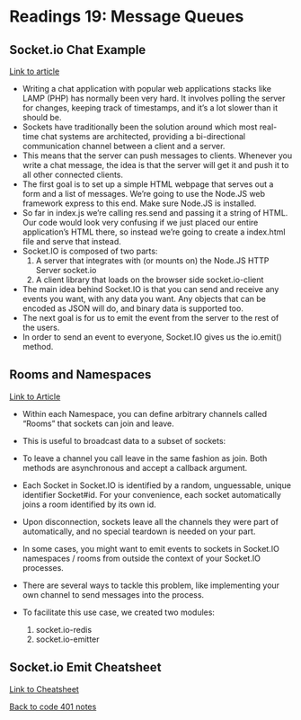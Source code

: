 # Readings 19: Message Queues

## Socket.io Chat Example

[Link to article](https://socket.io/get-started/chat/)

- Writing a chat application with popular web applications stacks like LAMP (PHP) has normally been very hard. It involves polling the server for changes, keeping track of timestamps, and it’s a lot slower than it should be.
- Sockets have traditionally been the solution around which most real-time chat systems are architected, providing a bi-directional communication channel between a client and a server.
- This means that the server can push messages to clients. Whenever you write a chat message, the idea is that the server will get it and push it to all other connected clients.
- The first goal is to set up a simple HTML webpage that serves out a form and a list of messages. We’re going to use the Node.JS web framework express to this end. Make sure Node.JS is installed.
- So far in index.js we’re calling res.send and passing it a string of HTML. Our code would look very confusing if we just placed our entire application’s HTML there, so instead we’re going to create a index.html file and serve that instead.
- Socket.IO is composed of two parts:
  1. A server that integrates with (or mounts on) the Node.JS HTTP Server socket.io
  1. A client library that loads on the browser side socket.io-client
- The main idea behind Socket.IO is that you can send and receive any events you want, with any data you want. Any objects that can be encoded as JSON will do, and binary data is supported too.
- The next goal is for us to emit the event from the server to the rest of the users.
- In order to send an event to everyone, Socket.IO gives us the io.emit() method.

## Rooms and Namespaces

[Link to Article](https://socket.io/docs/rooms/)

- Within each Namespace, you can define arbitrary channels called “Rooms” that sockets can join and leave.
- This is useful to broadcast data to a subset of sockets:
[](https://socket.io/images/rooms.png)

- To leave a channel you call leave in the same fashion as join. Both methods are asynchronous and accept a callback argument.
- Each Socket in Socket.IO is identified by a random, unguessable, unique identifier Socket#id. For your convenience, each socket automatically joins a room identified by its own id.
- Upon disconnection, sockets leave all the channels they were part of automatically, and no special teardown is needed on your part.
- In some cases, you might want to emit events to sockets in Socket.IO namespaces / rooms from outside the context of your Socket.IO processes.
- There are several ways to tackle this problem, like implementing your own channel to send messages into the process.
- To facilitate this use case, we created two modules:
  1. socket.io-redis
  1. socket.io-emitter

## Socket.io Emit Cheatsheet

[Link to Cheatsheet](https://socket.io/docs/emit-cheatsheet/)

[Back to code 401 notes](../401-Javascript.md)